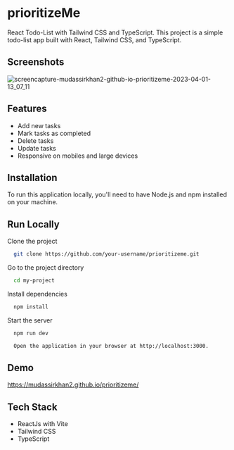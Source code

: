
# prioritizeMe
React Todo-List with Tailwind CSS and TypeScript.
This project is a simple todo-list app built with React, Tailwind CSS, and TypeScript. 
## Screenshots

![screencapture-mudassirkhan2-github-io-prioritizeme-2023-04-01-13_07_11](https://user-images.githubusercontent.com/106579572/229272583-55dc5afa-ab3e-4d07-b002-cafa947fb04f.png)





## Features

- Add new tasks
- Mark tasks as completed
- Delete tasks
- Update tasks
- Responsive on mobiles and large devices


## Installation

To run this application locally, you'll need to have Node.js and npm installed on your machine.


    
## Run Locally

Clone the project

```bash
  git clone https://github.com/your-username/prioritizeme.git
```
Go to the project directory

```bash
  cd my-project
```

Install dependencies

```bash
  npm install
```

Start the server

```bash
  npm run dev
```


```bash
  Open the application in your browser at http://localhost:3000.
```
## Demo

https://mudassirkhan2.github.io/prioritizeme/


## Tech Stack
- ReactJs with Vite
- Tailwind CSS
- TypeScript



